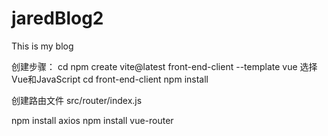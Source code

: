 # jaredBlog2
This is my blog


创建步骤：
cd <my-project-folder>
npm create vite@latest front-end-client --template vue
选择Vue和JavaScript
cd front-end-client
npm install

创建路由文件 src/router/index.js

npm install axios
npm install vue-router
